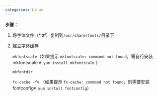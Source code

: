 ```yaml
---
categories: Linux
---
```


**步骤：**

1. 将字体文件（*.ttf）复制到`/usr/share/fonts/`目录下

2. 建立字体缓存

   `mkfontscale`（如果提示 `mkfontscale: command not found`，需自行安装mkfontscale `# yum install mkfontscale` ）

   `mkfontdir`

   `fc-cache -fv` （如果提示 `fc-cache: command not found`，则需要安装fontconfig`# yum install fontconfig`）

